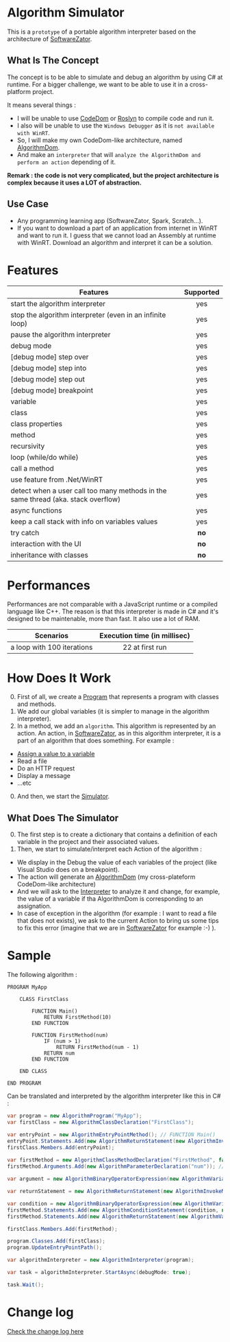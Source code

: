 # Algorithm Simulator
This is a `prototype` of a portable algorithm interpreter based on the architecture of [SoftwareZator](http://softwarezator.velersoftware.com/).

## What Is The Concept

The concept is to be able to simulate and debug an algorithm by using C# at runtime.
For a bigger challenge, we want to be able to use it in a cross-platform project.

It means several things :
* I will be unable to use [CodeDom](https://msdn.microsoft.com/en-us/library/system.codedom(v=vs.110).aspx) or [Roslyn](https://roslyn.codeplex.com/) to compile code and run it.
* I also will be unable to use the `Windows Debugger` as it is `not available with WinRT`.
* So, I will make my own CodeDom-like architecture, named [AlgorithmDom](https://github.com/veler/AlgorithmSimulator/tree/master/Sources/Libraries/Algo.Runtime/Build/AlgorithmDOM/DOM).
* And make an `interpreter` that will `analyze the AlgorithmDom and perform an action` depending of it.

**Remark : the code is not very complicated, but the project architecture is complex because it uses a LOT of abstraction.**
  
## Use Case
  
* Any programming learning app (SoftwareZator, Spark, Scratch...).
* If you want to download a part of an application from internet in WinRT and want to run it. I guess that we cannot load an Assembly at runtime with WinRT. Download an algorithm and interpret it can be a solution.

# Features

| Features                                                                               | Supported |
| -------------------------------------------------------------------------------------- |:---------:|
| start the algorithm interpreter                                                        | yes       |
| stop the algorithm interpreter (even in an infinite loop)                              | yes       |
| pause the algorithm interpreter                                                        | yes       |
| debug mode                                                                             | yes       |
| [debug mode] step over                                                                 | yes       |
| [debug mode] step into                                                                 | yes       |
| [debug mode] step out                                                                  | yes       |
| [debug mode] breakpoint                                                                | yes       |
| variable                                                                               | yes       |
| class                                                                                  | yes       |
| class properties                                                                       | yes       |
| method                                                                                 | yes       |
| recursivity                                                                            | yes       |
| loop (while/do while)                                                                  | yes       |
| call a method                                                                          | yes       |
| use feature from .Net/WinRT                                                            | yes       |
| detect when a user call too many methods in the same thread (aka. stack overflow)      | yes       |
| async functions                                                                        | yes       |
| keep a call stack with info on variables values                                        | yes       |
| try catch                                                                              | **no**    |
| interaction with the UI                                                                | **no**    |
| inheritance with classes                                                               | **no**    |

# Performances

Performances are not comparable with a JavaScript runtime or a compiled language like C++. The reason is that this interpreter is made in C# and it's designed to be maintenable, more than fast.
It also use a lot of RAM.

| Scenarios                  | Execution time (in millisec)      |
| -------------------------- |:---------------------------------:|
| a loop with 100 iterations | 22 at first run | 7 at second run |

# How Does It Work

0. First of all, we create a [Program](https://github.com/veler/AlgorithmSimulator/blob/master/Sources/Libraries/Algo.Runtime/Build/AlgorithmDOM/DOM/AlgorithmProgram.cs) that represents a program with classes and methods.
0. We add our global variables (it is simpler to manage in the algorithm interpreter).
0. In a method, we add an `algorithm`. This algorithm is represented by an action. An action, in [SoftwareZator](http://softwarezator.velersoftware.com/), as in this algorithm interpreter, it is a part of an algorithm that does something. For example :
  * [Assign a value to a variable](https://github.com/veler/AlgorithmSimulator/blob/master/Sources/Libraries/Algo.Runtime/Build/Runtime/Interpreter/Statements/Assign.cs)
  * Read a file
  * Do an HTTP request
  * Display a message
  * ...etc
0. And then, we start the [Simulator](https://github.com/veler/AlgorithmSimulator/blob/master/Sources/Libraries/Algo.Runtime/Build/Runtime/Simulator.cs).

## What Does The Simulator

0. The first step is to create a dictionary that contains a definition of each variable in the project and their associated values.
0. Then, we start to simulate/interpret each Action of the algorithm :
  * We display in the Debug the value of each variables of the project (like Visual Studio does on a breakpoint).
  * The action will generate an [AlgorithmDom](https://github.com/veler/AlgorithmSimulator/tree/master/Sources/Libraries/Algo.Runtime/Build/AlgorithmDOM/DOM) (my cross-plateform CodeDom-like architecture)
  * And we will ask to the [Interpreter](https://github.com/veler/AlgorithmSimulator/tree/master/Sources/Libraries/Algo.Runtime/Build/Runtime/Interpreter) to analyze it and change, for example, the value of a variable if tha AlgorithmDom is corresponding to an assignation.
  * In case of exception in the algorithm (for example : I want to read a file that does not exists), we ask to the current Action to bring us some tips to fix this error (imagine that we are in [SoftwareZator](http://softwarezator.velersoftware.com/) for example :-) ).

# Sample

The following algorithm :

```
PROGRAM MyApp

    CLASS FirstClass

        FUNCTION Main()
            RETURN FirstMethod(10)
        END FUNCTION

        FUNCTION FirstMethod(num)
            IF (num > 1)
                RETURN FirstMethod(num - 1)
            RETURN num
        END FUNCTION

    END CLASS

END PROGRAM
```

Can be translated and interpreted by the algorithm interpreter like this in C# :

```csharp
var program = new AlgorithmProgram("MyApp");
var firstClass = new AlgorithmClassDeclaration("FirstClass");

var entryPoint = new AlgorithmEntryPointMethod(); // FUNCTION Main()
entryPoint.Statements.Add(new AlgorithmReturnStatement(new AlgorithmInvokeMethodExpression(new AlgorithmThisReferenceExpression(), "FirstMethod", new AlgorithmPrimitiveExpression(10)))); // RETURN FirstMethod(10)
firstClass.Members.Add(entryPoint);
    
var firstMethod = new AlgorithmClassMethodDeclaration("FirstMethod", false);
firstMethod.Arguments.Add(new AlgorithmParameterDeclaration("num")); // FUNCTION FirstMethod(num)

var argument = new AlgorithmBinaryOperatorExpression(new AlgorithmVariableReferenceExpression("num"), AlgorithmBinaryOperatorType.Subtraction, new AlgorithmPrimitiveExpression(1)); // num - 1

var returnStatement = new AlgorithmReturnStatement(new AlgorithmInvokeMethodExpression(new AlgorithmThisReferenceExpression(), "FirstMethod", argument)); // RETURN FirstMethod(num - 1)

var condition = new AlgorithmBinaryOperatorExpression(new AlgorithmVariableReferenceExpression("num"), AlgorithmBinaryOperatorType.GreaterThan, new AlgorithmPrimitiveExpression(1));
firstMethod.Statements.Add(new AlgorithmConditionStatement(condition, new AlgorithmStatementCollection() { returnStatement }, null)); // IF (num > 1)
firstMethod.Statements.Add(new AlgorithmReturnStatement(new AlgorithmVariableReferenceExpression("num"))); // RETURN num

firstClass.Members.Add(firstMethod);

program.Classes.Add(firstClass);
program.UpdateEntryPointPath();

var algorithmInterpreter = new AlgorithmInterpreter(program);

var task = algorithmInterpreter.StartAsync(debugMode: true);

task.Wait();
```

# Change log

[Check the change log here](https://github.com/veler/AlgorithmSimulator/blob/master/CHANGELOG.md)